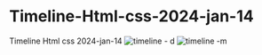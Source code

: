 # Timeline-Html-css-2024-jan-14
Timeline Html css 2024-jan-14
![timeline - d](https://github.com/ravinath93/Timeline-Html-css-2024-jan-14/assets/143611757/002640d1-d1a3-4e16-a960-2ecb0ee8c337)
![timeline -m](https://github.com/ravinath93/Timeline-Html-css-2024-jan-14/assets/143611757/b2de9c4c-9435-45b4-8b3b-5b882e072560)
